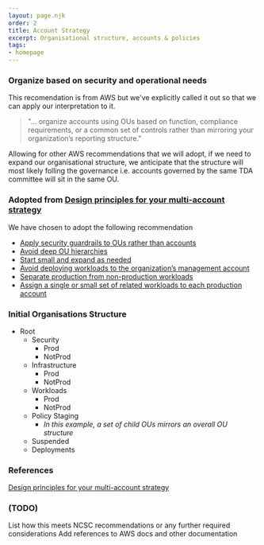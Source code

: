```yaml
---
layout: page.njk
order: 2
title: Account Strategy
excerpt: Organisational structure, accounts & policies
tags:
- homepage
---
```


### Organize based on security and operational needs
This recomendation is from AWS but we've explicitly called it out so that we can apply our interpretation to it.

<blockquote>"... organize accounts using OUs based on function, compliance requirements, or a common set of controls rather than mirroring your organization’s reporting structure."</blockquote>

Allowing for other AWS recommendations that we will adopt, if we need to expand our organisational structure, we anticipate that the structure will most likely folling the governance i.e. accounts governed by the same TDA committee will sit in the same OU.
### Adopted from [Design principles for your multi-account strategy](https://docs.aws.amazon.com/whitepapers/latest/organizing-your-aws-environment/design-principles-for-your-multi-account-strategy.html)

We have chosen to adopt the following recommendation
* [Apply security guardrails to OUs rather than accounts](https://docs.aws.amazon.com/whitepapers/latest/organizing-your-aws-environment/design-principles-for-your-multi-account-strategy.html#apply-security-guardrails-to-ous-rather-than-accounts)
* [Avoid deep OU hierarchies](https://docs.aws.amazon.com/whitepapers/latest/organizing-your-aws-environment/design-principles-for-your-multi-account-strategy.html#avoid-deep-ou-hierarchies)
* [Start small and expand as needed](https://docs.aws.amazon.com/whitepapers/latest/organizing-your-aws-environment/design-principles-for-your-multi-account-strategy.html#start-small-and-expand-as-needed)
* [Avoid deploying workloads to the organization’s management account](https://docs.aws.amazon.com/whitepapers/latest/organizing-your-aws-environment/design-principles-for-your-multi-account-strategy.html#avoid-deploying-workloads-to-the-organizations-management-account)
* [Separate production from non-production workloads](https://docs.aws.amazon.com/whitepapers/latest/organizing-your-aws-environment/design-principles-for-your-multi-account-strategy.html#separate-production-from-non-production-workloads)
* [Assign a single or small set of related workloads to each production account](https://docs.aws.amazon.com/whitepapers/latest/organizing-your-aws-environment/design-principles-for-your-multi-account-strategy.html#assign-a-single-or-small-set-of-related-workloads-to-each-production-account)

### Initial Organisations Structure

* Root
  * Security
    * Prod
    * NotProd
  * Infrastructure
    * Prod
    * NotProd
  * Workloads
    * Prod
    * NotProd
  * Policy Staging
    * _In this example, a set of child OUs mirrors an overall OU structure_
  * Suspended
  * Deployments

### References
[Design principles for your multi-account strategy](https://docs.aws.amazon.com/whitepapers/latest/organizing-your-aws-environment/design-principles-for-your-multi-account-strategy.html)
### (TODO)
List how this meets NCSC recommendations or any further required considerations
Add references to AWS docs and other documentation
